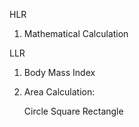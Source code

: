﻿HLR

 1. Mathematical Calculation

LLR

 1. Body Mass Index
 2. Area Calculation:
    
    Circle
    Square
    Rectangle


